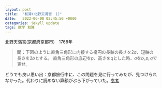```yaml
---
layout: post
title:  "和算(北野天満宮　1)"
date:   2022-06-08 02:45:50 +0000
categories: jekyll update
tags: 数学 和算
---
```


北野天満宮(京都府京都市)　1768年

> 問：下図のように直角三角形に内接する楕円の長軸の長さを$2a$、短軸の長さを$2b$とする。
> 直角三角形の底辺を$p$、高さを$q$とした時、$a$を$b,p,q$で表せ。

<script type="text/tikz">
\begin{tikzpicture}
  \draw (-1, 0) -> (2, 0);
  \draw (2, 0) -> (2, 2);
  \draw (2, 2) -> (-1, 0);
  \draw (1, 0.5) circle[x radius=1, y radius=0.5];
\end{tikzpicture}
</script>

どうでも良い思い出：京都旅行中に、この問題を見に行ってみたが、見つけられなかった。代わりに読めない算額がぶら下がっていた。[参考](http://www.wasan.jp/kyoto/kitano2.html)